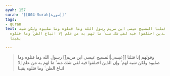 ```yaml
---
ayah: 157
surah: '[[004-Surah|سورة]]'
tags:
- quran
text: وقولهم إنا قتلنا المسيح عيسى ابن مريم رسول الله وما قتلوه وما صلبوه ولكن شبه
  لهم ۚ وإن الذين اختلفوا فيه لفي شك منه ۚ ما لهم به من علم إلا اتباع الظن ۚ وما قتلوه
  يقينا

---
```

> وقولهم إنا قتلنا [[عيسى|المسيح عيسى ابن مريم]] رسول الله وما قتلوه وما صلبوه ولكن شبه لهم ۚ وإن الذين اختلفوا فيه لفي شك منه ۚ ما لهم به من علم إلا اتباع الظن ۚ وما قتلوه يقينا
